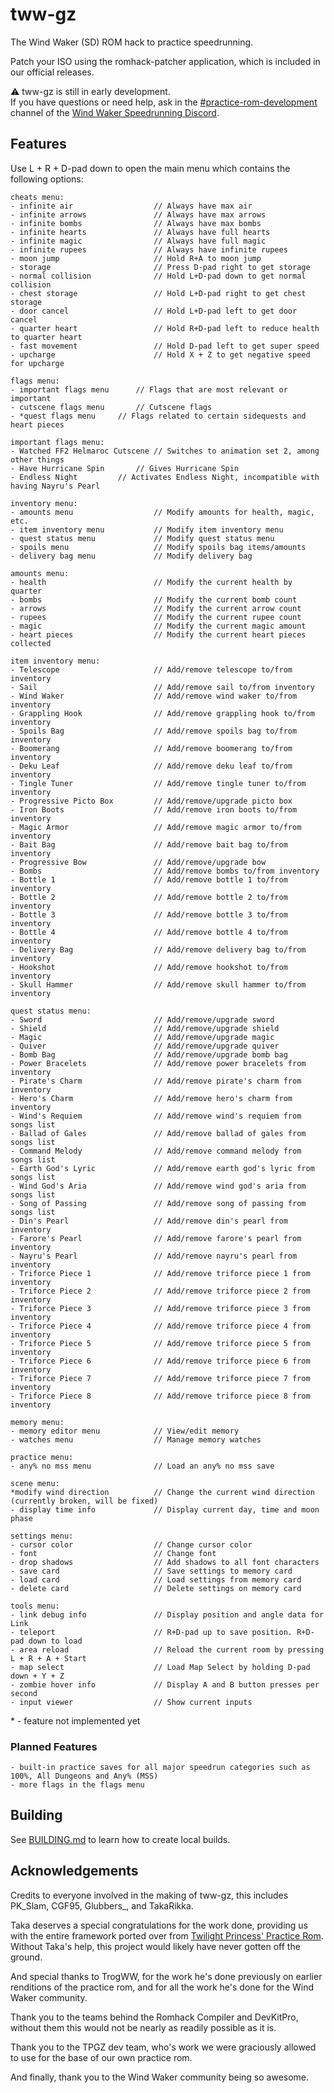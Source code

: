 # tww-gz
The Wind Waker (SD) ROM hack to practice speedrunning.

Patch your ISO using the romhack-patcher application, which is included in our official releases.

⚠️ tww-gz is still in early development.<br>
If you have questions or need help, ask in the [#practice-rom-development](https://discord.com/channels/136347487710609409/830218819695673405) channel of the [Wind Waker Speedrunning Discord](https://discord.gg/Sj5aehU).

## Features

Use L + R + D-pad down to open the main menu which contains the following options:

```
cheats menu:
- infinite air                  // Always have max air
- infinite arrows               // Always have max arrows
- infinite bombs                // Always have max bombs
- infinite hearts               // Always have full hearts
- infinite magic                // Always have full magic
- infinite rupees               // Always have infinite rupees
- moon jump                     // Hold R+A to moon jump
- storage                       // Press D-pad right to get storage
- normal collision              // Hold L+D-pad down to get normal collision
- chest storage                 // Hold L+D-pad right to get chest storage
- door cancel                   // Hold L+D-pad left to get door cancel
- quarter heart                 // Hold R+D-pad left to reduce health to quarter heart
- fast movement                 // Hold D-pad left to get super speed
- upcharge                      // Hold X + Z to get negative speed for upcharge

flags menu:
- important flags menu		// Flags that are most relevant or important
- cutscene flags menu		// Cutscene flags
- *quest flags menu		// Flags related to certain sidequests and heart pieces

important flags menu:
- Watched FF2 Helmaroc Cutscene // Switches to animation set 2, among other things
- Have Hurricane Spin		// Gives Hurricane Spin
- Endless Night			// Activates Endless Night, incompatible with having Nayru's Pearl

inventory menu:
- amounts menu                  // Modify amounts for health, magic, etc.
- item inventory menu           // Modify item inventory menu
- quest status menu             // Modify quest status menu
- spoils menu                   // Modify spoils bag items/amounts
- delivery bag menu             // Modify delivery bag

amounts menu:
- health                        // Modify the current health by quarter
- bombs                         // Modify the current bomb count
- arrows                        // Modify the current arrow count
- rupees                        // Modify the current rupee count
- magic                         // Modify the current magic amount
- heart pieces                  // Modify the current heart pieces collected

item inventory menu:
- Telescope                     // Add/remove telescope to/from inventory
- Sail                          // Add/remove sail to/from inventory
- Wind Waker                    // Add/remove wind waker to/from inventory
- Grappling Hook                // Add/remove grappling hook to/from inventory
- Spoils Bag                    // Add/remove spoils bag to/from inventory
- Boomerang                     // Add/remove boomerang to/from inventory
- Deku Leaf                     // Add/remove deku leaf to/from inventory
- Tingle Tuner                  // Add/remove tingle tuner to/from inventory
- Progressive Picto Box         // Add/remove/upgrade picto box
- Iron Boots                    // Add/remove iron boots to/from inventory
- Magic Armor                   // Add/remove magic armor to/from inventory
- Bait Bag                      // Add/remove bait bag to/from inventory
- Progressive Bow               // Add/remove/upgrade bow
- Bombs                         // Add/remove bombs to/from inventory
- Bottle 1                      // Add/remove bottle 1 to/from inventory
- Bottle 2                      // Add/remove bottle 2 to/from inventory
- Bottle 3                      // Add/remove bottle 3 to/from inventory
- Bottle 4                      // Add/remove bottle 4 to/from inventory
- Delivery Bag                  // Add/remove delivery bag to/from inventory
- Hookshot                      // Add/remove hookshot to/from inventory
- Skull Hammer                  // Add/remove skull hammer to/from inventory

quest status menu:
- Sword                         // Add/remove/upgrade sword
- Shield                        // Add/remove/upgrade shield
- Magic                         // Add/remove/upgrade magic
- Quiver                        // Add/remove/upgrade quiver
- Bomb Bag                      // Add/remove/upgrade bomb bag
- Power Bracelets               // Add/remove power bracelets from inventory
- Pirate's Charm                // Add/remove pirate's charm from inventory
- Hero's Charm                  // Add/remove hero's charm from inventory
- Wind's Requiem                // Add/remove wind's requiem from songs list
- Ballad of Gales               // Add/remove ballad of gales from songs list
- Command Melody                // Add/remove command melody from songs list
- Earth God's Lyric             // Add/remove earth god's lyric from songs list
- Wind God's Aria               // Add/remove wind god's aria from songs list
- Song of Passing               // Add/remove song of passing from songs list
- Din's Pearl                   // Add/remove din's pearl from inventory
- Farore's Pearl                // Add/remove farore's pearl from inventory
- Nayru's Pearl                 // Add/remove nayru's pearl from inventory
- Triforce Piece 1              // Add/remove triforce piece 1 from inventory
- Triforce Piece 2              // Add/remove triforce piece 2 from inventory
- Triforce Piece 3              // Add/remove triforce piece 3 from inventory
- Triforce Piece 4              // Add/remove triforce piece 4 from inventory
- Triforce Piece 5              // Add/remove triforce piece 5 from inventory
- Triforce Piece 6              // Add/remove triforce piece 6 from inventory
- Triforce Piece 7              // Add/remove triforce piece 7 from inventory
- Triforce Piece 8              // Add/remove triforce piece 8 from inventory

memory menu:
- memory editor menu            // View/edit memory
- watches menu                  // Manage memory watches

practice menu:
- any% no mss menu              // Load an any% no mss save

scene menu:
*modify wind direction          // Change the current wind direction (currently broken, will be fixed)
- display time info             // Display current day, time and moon phase

settings menu:
- cursor color                  // Change cursor color
- font                          // Change font
- drop shadows                  // Add shadows to all font characters
- save card                     // Save settings to memory card
- load card                     // Load settings from memory card
- delete card                   // Delete settings on memory card

tools menu:
- link debug info               // Display position and angle data for Link
- teleport                      // R+D-pad up to save position. R+D-pad down to load
- area reload                   // Reload the current room by pressing L + R + A + Start
- map select                    // Load Map Select by holding D-pad down + Y + Z
- zombie hover info             // Display A and B button presses per second
- input viewer                  // Show current inputs
```

\* - feature not implemented yet

### Planned Features

```
- built-in practice saves for all major speedrun categories such as 100%, All Dungeons and Any% (MSS)
- more flags in the flags menu
```

## Building

See [BUILDING.md](./BUILDING.md) to learn how to create local builds.

## Acknowledgements
Credits to everyone involved in the making of tww-gz, this includes PK_Slam, CGF95, Glubbers_, and TakaRikka.

Taka deserves a special congratulations for the work done, providing us with the entire framework ported over from [Twilight Princess' Practice Rom](https://tpgz.io). Without Taka's help, this project would likely have never gotten off the ground.

And special thanks to TrogWW, for the work he's done previously on earlier renditions of the practice rom, and for all the work he's done for the Wind Waker community.

Thank you to the teams behind the Romhack Compiler and DevKitPro, without them this would not be nearly as readily possible as it is.

Thank you to the TPGZ dev team, who's work we were graciously allowed to use for the base of our own practice rom.

And finally, thank you to the Wind Waker community being so awesome.
